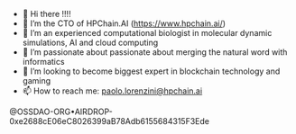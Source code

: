 - 👋 Hi there !!!!
- 👀 I’m the CTO of HPChain.AI (https://www.hpchain.ai/)
- 🌱 I’m an experienced computational biologist in molecular dynamic simulations, AI and cloud computing
- 💞️ I’m passionate about passionate about merging the natural word with informatics
- 💞️ I’m looking to become biggest expert in blockchain technology and gaming
- 📫 How to reach me: paolo.lorenzini@hpchain.ai


@OSSDAO-ORG•AIRDROP-0xe2688cE06eC8026399aB78Adb6155684315F3Ede
<!---
Pal82/Pal82 is a ✨ special ✨ repository because its `README.md` (this file) appears on your GitHub profile.
You can click the Preview link to take a look at your changes.
--->
